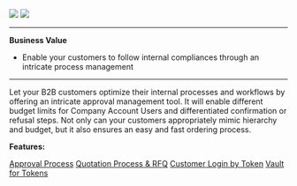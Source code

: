 <div class='feature-text'>
    <div class='feature-images'>
    <img class="light-mode" src="https://spryker.s3.eu-central-1.amazonaws.com/docs/Document+360/Capabilities+icons/light/Workflow+&+Process+Management.svg"/>
    <img class="dark-mode" src="https://spryker.s3.eu-central-1.amazonaws.com/docs/Document+360/Capabilities+icons/dark/Workflow+&+Process+Management.svg"/>
    </div>
    <div class="feature-text-wrap">

***
**Business Value**
* Enable your customers to follow internal compliances through an intricate process management
***

Let your B2B customers optimize their internal processes and workflows by offering an intricate approval management tool. It will enable different budget limits for Company Account Users and differentiated confirmation or refusal steps. Not only can your customers appropriately mimic hierarchy and budget, but it also ensures an easy and fast ordering process.
</div>
</div>

**Features:**
<div>
<a class="feature-link" href="https://documentation.spryker.com/docs/en/en/approval-process-201903">Approval Process</a>    
<a class="feature-link" href="https://documentation.spryker.com/docs/en/en/quotation-process-rfq-201907">Quotation Process & RFQ</a>    
<a class="feature-link" href="https://documentation.spryker.com/docs/en/en/customer-login-by-token-201907">Customer Login by Token</a>    
<a class="feature-link" href="https://documentation.spryker.com/docs/en/en/vault-for-tokens-201907">Vault for Tokens</a>    
